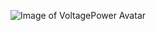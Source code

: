 ![Image of VoltagePower Avatar](https://avatars.githubusercontent.com/u/96497345?s=400&u=6596a0b4f75f8d884a29fe9f558f1e0ccd282fe4&v=4)
